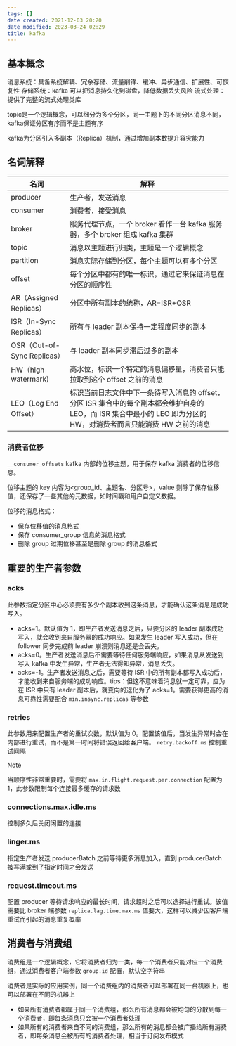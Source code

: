 ```yaml
---
tags: []
date created: 2021-12-03 20:20
date modified: 2023-03-24 02:29
title: kafka
---
```


## 基本概念

消息系统：具备系统解耦、冗余存储、流量削锋、缓冲、异步通信、扩展性、可恢复性
存储系统：kafka 可以把消息持久化到磁盘，降低数据丢失风险
流式处理：提供了完整的流式处理类库

topic是一个逻辑概念，可以细分为多个分区，同一主题下的不同分区消息不同，kafka保证分区有序而不是主题有序

kafka为分区引入多副本（Replica）机制，通过增加副本数提升容灾能力

## 名词解释

名词 | 解释
------  | ------ 
producer | 生产者，发送消息
consumer|消费者，接受消息
broker|服务代理节点，一个 broker 看作一台 kafka 服务器，多个 broker 组成 kafka 集群
topic|消息以主题进行归类，主题是一个逻辑概念
partition | 消息实际存储到分区，每个主题可以有多个分区
offset | 每个分区中都有的唯一标识，通过它来保证消息在分区的顺序性
AR（Assigned Replicas）| 分区中所有副本的统称，AR=ISR+OSR
ISR（In-Sync Replicas）| 所有与 leader 副本保持一定程度同步的副本
OSR（Out-of-Sync Replicas）| 与 leader 副本同步滞后过多的副本
HW（high watermark) | 高水位，标识一个特定的消息偏移量，消费者只能拉取到这个 offset 之前的消息
LEO（Log End Offset）| 标识当前日志文件中下一条待写入消息的 offset，分区 ISR 集合中的每个副本都会维护自身的 LEO，而 ISR 集合中最小的 LEO 即为分区的 HW，对消费者而言只能消费 HW 之前的消息

### 消费者位移

`__consumer_offsets` kafka 内部的位移主题，用于保存 kafka 消费者的位移信息。

位移主题的 key 内容为<group_id、主题名、分区号>，value 则除了保存位移值，还保存了一些其他的元数据，如时间戳和用户自定义数据。

位移的消息格式：
- 保存位移值的消息格式
- 保存 consumer_group 信息的消息格式
- 删除 group 过期位移甚至是删除 group 的消息格式

## 重要的生产者参数

### acks

此参数指定分区中心必须要有多少个副本收到这条消息，才能确认这条消息是成功写入。
- acks=1。默认值为 1，即生产者发送消息之后，只要分区的 leader 副本成功写入，就会收到来自服务器的成功响应。如果发生 leader 写入成功，但在 follower 同步完成前 leader 崩溃则消息还是会丢失。
- acks=0。生产者发送消息后不需要等待任何服务端响应，如果消息从发送到写入 kafka 中发生异常，生产者无法得知异常，消息丢失。
- acks=-1。生产者发送消息之后，需要等待 ISR 中的所有副本都写入成功后，才能收到来自服务端的成功响应。tips：但这不意味着消息就一定可靠，应为在 ISR 中只有 leader 副本后，就变向的退化为了 acks=1。需要获得更高的消息可靠性需要配合 `min.insync.replicas` 等参数

### retries

此参数用来配置生产者的重试次数，默认值为 0。配置该值后，当发生异常时会在内部进行重试，而不是第一时间将错误返回给客户端。
`retry.backoff.ms` 控制重试间隔
>[!note]
>当顺序性非常重要时，需要将 `max.in.flight.request.per.connection` 配置为 1，此参数限制每个连接最多缓存的请求数

### connections.max.idle.ms

控制多久后关闭闲置的连接

### linger.ms

指定生产者发送 producerBatch 之前等待更多消息加入，直到 producerBatch 被写满或到了指定时间才会发送

### request.timeout.ms

配置 producer 等待请求响应的最长时间，请求超时之后可以选择进行重试。该值需要比 broker 端参数 `replica.lag.time.max.ms` 值要大，这样可以减少因客户端重试而引起的消息重复概率

## 消费者与消费组

消费组是一个逻辑概念，它将消费者归为一类，每一个消费者只能对应一个消费组，通过消费者客户端参数 `group.id` 配置，默认空字符串

消费者是实际的应用实例，同一个消费组内的消费者可以部署在同一台机器上，也可以部署在不同的机器上

- 如果所有消费者都属于同一个消费组，那么所有消息都会被均匀的分散到每一个消费者，即每条消息只会被一个消费者处理
- 如果所有的消费者来自不同的消费组，那么所有的消息都会被广播给所有消费者，即每条消息会被所有的消费者处理，相当于订阅发布模式

